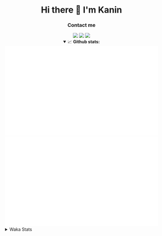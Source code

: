 <div align="center">
 <h1>Hi there 👋 I'm Kanin</h1>
 <h3>Contact me</h3>
 <a href="mailto:im@kanin.dev"><img src="https://img.shields.io/badge/gmail-%23D14836.svg?&style=for-the-badge&logo=gmail&logoColor=white"/></a>
 <a href="https://twitter.com/KaninDev"><img src="https://img.shields.io/badge/twitter-%231DA1F2.svg?&style=for-the-badge&logo=twitter&logoColor=white"/></a>
 <a href="https://www.linkedin.com/in/KaninDev"><img src="https://img.shields.io/badge/linkedin-%230077B5.svg?&style=for-the-badge&logo=linkedin&logoColor=white"/></a>
<details open>
  <summary>📈 <b>Github stats:</b></summary>
  <img src="https://github.com/Kanin/Kanin/blob/master/scripts/GitHubStats/generated/overview.svg"/>
  <img src="https://github.com/Kanin/Kanin/blob/master/scripts/GitHubStats/generated/languages.svg"/>
</details>
</div>

<details>
 <summary>Waka Stats</summary>

<!--START_SECTION:waka-->
![Profile Views](http://img.shields.io/badge/Profile%20Views-36-blue)

![Lines of code](https://img.shields.io/badge/From%20Hello%20World%20I%27ve%20Written-30009%20lines%20of%20code-blue)

**🐱 My Github Data** 

> 🏆 77 Contributions in the Year 2021
 > 
> 📦 35.0 kB Used in Github's Storage 
 > 
> 🚫 Not Opted to Hire
 > 
> 📜 8 Public Repositories 
 > 
> 🔑 5 Private Repositories  
 > 
**I'm an Early 🐤** 

```text
🌞 Morning    97 commits     ████░░░░░░░░░░░░░░░░░░░░░   17.96% 
🌆 Daytime    211 commits    █████████░░░░░░░░░░░░░░░░   39.07% 
🌃 Evening    111 commits    █████░░░░░░░░░░░░░░░░░░░░   20.56% 
🌙 Night      121 commits    █████░░░░░░░░░░░░░░░░░░░░   22.41%

```
📅 **I'm Most Productive on Monday** 

```text
Monday       123 commits    █████░░░░░░░░░░░░░░░░░░░░   22.78% 
Tuesday      84 commits     ████░░░░░░░░░░░░░░░░░░░░░   15.56% 
Wednesday    93 commits     ████░░░░░░░░░░░░░░░░░░░░░   17.22% 
Thursday     59 commits     ██░░░░░░░░░░░░░░░░░░░░░░░   10.93% 
Friday       51 commits     ██░░░░░░░░░░░░░░░░░░░░░░░   9.44% 
Saturday     50 commits     ██░░░░░░░░░░░░░░░░░░░░░░░   9.26% 
Sunday       80 commits     ███░░░░░░░░░░░░░░░░░░░░░░   14.81%

```


📊 **This Week I Spent My Time On** 

```text
⌚︎ Time Zone: America/New_York

💬 Programming Languages: 
Python                   5 hrs 19 mins       █████████████████░░░░░░░░   69.57% 
JavaScript               1 hr 2 mins         ███░░░░░░░░░░░░░░░░░░░░░░   13.73% 
SCSS                     1 hr                ███░░░░░░░░░░░░░░░░░░░░░░   13.22% 
JSX                      5 mins              ░░░░░░░░░░░░░░░░░░░░░░░░░   1.23% 
JSON                     3 mins              ░░░░░░░░░░░░░░░░░░░░░░░░░   0.73%

🔥 Editors: 
PyCharm                  5 hrs 22 mins       █████████████████░░░░░░░░   70.33% 
IntelliJ                 2 hrs 16 mins       ███████░░░░░░░░░░░░░░░░░░   29.67%

🐱‍💻 Projects: 
CGLS                     2 hrs 44 mins       █████████░░░░░░░░░░░░░░░░   35.86% 
Naila.bot                2 hrs 21 mins       ███████░░░░░░░░░░░░░░░░░░   30.95% 
Kanin                    1 hr                ███░░░░░░░░░░░░░░░░░░░░░░   13.12% 
powercord                38 mins             ██░░░░░░░░░░░░░░░░░░░░░░░   8.37% 
managed                  31 mins             █░░░░░░░░░░░░░░░░░░░░░░░░   6.96%

💻 Operating System: 
Linux                    7 hrs 38 mins       █████████████████████████   100.0%

```

**I Mostly Code in Python** 

```text
Python                   20 repos            ███████████████████░░░░░░   76.92% 
JavaScript               3 repos             ███░░░░░░░░░░░░░░░░░░░░░░   11.54% 
Kotlin                   1 repo              █░░░░░░░░░░░░░░░░░░░░░░░░   3.85% 
HTML                     1 repo              █░░░░░░░░░░░░░░░░░░░░░░░░   3.85% 
Java                     1 repo              █░░░░░░░░░░░░░░░░░░░░░░░░   3.85%

```


**Timeline**

![Chart not found](https://raw.githubusercontent.com/Kanin/Kanin/master/charts/bar_graph.png) 


<!--END_SECTION:waka-->
</details>
